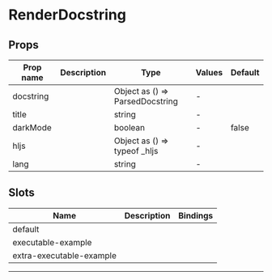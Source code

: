 # RenderDocstring

## Props

| Prop name | Description | Type                               | Values | Default |
| --------- | ----------- | ---------------------------------- | ------ | ------- |
| docstring |             | Object as () =&gt; ParsedDocstring | -      |         |
| title     |             | string                             | -      |         |
| darkMode  |             | boolean                            | -      | false   |
| hljs      |             | Object as () =&gt; typeof \_hljs   | -      |         |
| lang      |             | string                             | -      |         |

## Slots

| Name                     | Description | Bindings |
| ------------------------ | ----------- | -------- |
| default                  |             |          |
| executable-example       |             |          |
| extra-executable-example |             |          |

---
